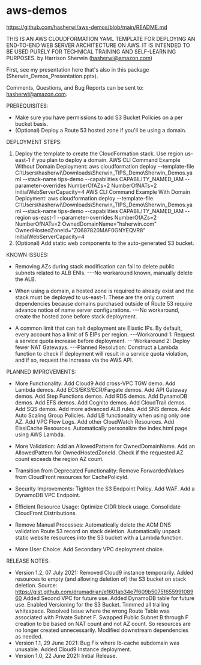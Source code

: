 # aws-demos
https://github.com/hasherwi/aws-demos/blob/main/README.md

THIS IS AN AWS CLOUDFORMATION YAML TEMPLATE FOR DEPLOYING AN END-TO-END WEB SERVER ARCHITECTURE ON AWS. IT IS INTENDED TO BE USED PURELY FOR TECHNICAL TRAINING AND SELF-LEARNING PURPOSES.
by Harrison Sherwin (hasherwi@amazon.com)

First, see my presentation here that's also in this package (Sherwin_Demos_Presentation.pptx).

Comments, Questions, and Bug Reports can be sent to: hasherwi@amazon.com.

PREREQUISITES:
  - Make sure you have permissions to add S3 Bucket Policies on a per bucket basis.
  - (Optional) Deploy a Route 53 hosted zone if you'll be using a domain.

DEPLOYMENT STEPS:
  1. Deploy the template to create the CloudFormation stack. Use region us-east-1 if you plan to deploy a domain.
    AWS CLI Command Example Without Domain Deployment:
      aws cloudformation deploy --template-file C:\Users\hasherwi\Downloads\Sherwin_TIPS_Demo\Sherwin_Demos.yaml --stack-name tips-demo --capabilities CAPABILITY_NAMED_IAM --parameter-overrides NumberOfAZs=2 NumberOfNATs=2  InitialWebServerCapacity=4
    AWS CLI Command Example With Domain Deployment:
      aws cloudformation deploy --template-file C:\Users\hasherwi\Downloads\Sherwin_TIPS_Demo\Sherwin_Demos.yaml --stack-name tips-demo --capabilities CAPABILITY_NAMED_IAM --region us-east-1 --parameter-overrides NumberOfAZs=2 NumberOfNATs=2 OwnedDomainName="hsherwin.com" OwnedHostedZoneId="Z0687820MAF0GNYEQVR8" InitialWebServerCapacity=4
  2. (Optional) Add static web components to the auto-generated S3 bucket.

KNOWN ISSUES:
  - Removing AZs during stack modification can fail to delete public subnets related to ALB ENIs.
    ---No workaround known, manually delete the ALB.

  - When using a domain, a hosted zone is required to already exist and the stack must be deployed to us-east-1. These are the only current dependencies because domains purchased outside of Route 53 require advance notice of name server configurations.
    ---No workaround, create the hosted zone before stack deployment.

  - A common limit that can halt deployment are Elastic IPs. By default, every account has a limit of 5 EIPs per region.
    ---Workaround 1: Request a service quota increase before deployment.
    ---Workaround 2: Deploy fewer NAT Gateways.
    ---Planned Resolution: Construct a Lambda function to check if deployment will result in a service quota violation, and if so, request the increase via the AWS API.

PLANNED IMPROVEMENTS:
  - More Functionality:
    Add Cloud9
    Add cross-VPC TGW demo.
    Add Lambda demos.
    Add ECS/EKS/ECR/Fargate demos.
    Add API Gateway demos.
    Add Step Functions demos.
    Add RDS demos.
    Add DynamoDB demos.
    Add EFS demos.
    Add Cognito demos.
    Add CloudTrail demos.
    Add SQS demos.
    Add more advanced ALB rules.
    Add SNS demos.
    Add Auto Scaling Group Policies.
    Add LB functionality when using only one AZ.
    Add VPC Flow Logs.
    Add other CloudWatch Resources.
    Add ElasiCache Resources.
    Automatically personalize the index.html page using AWS Lambda.

  - More Validation:
    Add an AllowedPattern for OwnedDomainName.
    Add an AllowedPattern for OwnedHostedZoneId.
    Check if the requested AZ count exceeds the region AZ count.

  - Transition from Deprecated Functionality:
    Remove ForwardedValues from CloudFront resources for CachePolicyId.

  - Security Improvements:
    Tighten the S3 Endpoint Policy.
    Add WAF.
    Add a DynamoDB VPC Endpoint.

  - Efficient Resource Usage:
    Optimize CIDR block usage.
    Consolidate CloudFront Distributions.

  - Remove Manual Processes:
    Automatically delete the ACM DNS validation Route 53 record on stack deletion.
    Automatically unpack static website resources into the S3 bucket with a Lambda function.

  - More User Choice:
    Add Secondary VPC deployment choice.

RELEASE NOTES:
  - Version 1.2, 07 July 2021:
    Removed Cloud9 instance temporarily.
    Added resources to empty (and allowing deletion of) the S3 bucket on stack deletion.
      Source: https://gist.github.com/drumadrian/e1601ab34e7f609b5075f65599108960
    Added Second VPC for future use.
    Added DynamoDB table for future use.
    Enabled Versioning for the S3 Bucket.
    Trimmed all trailing whitespace.
    Resolved Issue where the wrong Route Table was associated with Private Subnet F.
    Swapped Public Subnet B through F creation to be based on NAT count and not AZ count. So resources are no longer created unnecessarily. Modified downstream dependencies as needed.
  - Version 1.1, 29 June 2021:
    Bug Fix where lb-cache subdomain was unusable.
    Added Cloud9 Instance deployment.
  - Version 1.0, 22 June 2021:
    Initial Release.
